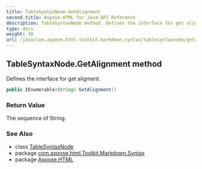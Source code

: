 ```yaml
---
title: TableSyntaxNode.GetAlignment
second_title: Aspose.HTML for Java API Reference
description: TableSyntaxNode method. Defines the interface for get aligment
type: docs
weight: 30
url: /java/com.aspose.html.toolkit.markdown.syntax/tablesyntaxnode/getalignment/
---
```

## TableSyntaxNode.GetAlignment method

Defines the interface for get aligment.

```java
public IEnumerable<String> GetAlignment()
```

### Return Value

The sequence of String.

### See Also

* class [TableSyntaxNode](../)
* package [com.aspose.html.Toolkit.Markdown.Syntax](../../tablesyntaxnode/)
* package [Aspose.HTML](../../../)
